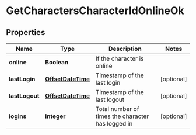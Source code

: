 
# GetCharactersCharacterIdOnlineOk

## Properties
Name | Type | Description | Notes
------------ | ------------- | ------------- | -------------
**online** | **Boolean** | If the character is online | 
**lastLogin** | [**OffsetDateTime**](OffsetDateTime.md) | Timestamp of the last login |  [optional]
**lastLogout** | [**OffsetDateTime**](OffsetDateTime.md) | Timestamp of the last logout |  [optional]
**logins** | **Integer** | Total number of times the character has logged in |  [optional]



